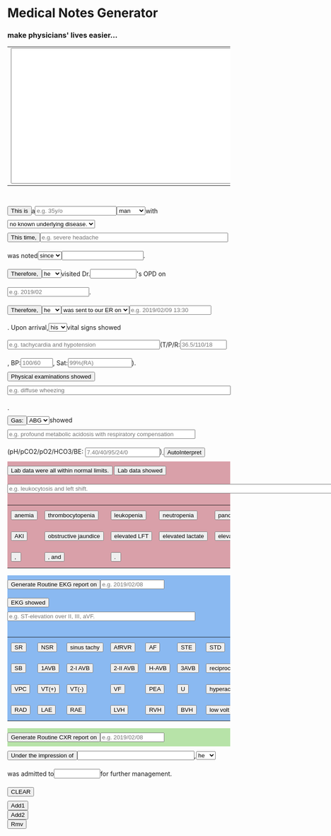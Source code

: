 <!DOCTYPE html>
<html><head><style>
html, body {
    padding: 5px;
}
input, p{
  display: inline-block;
  vertical-align: middle;
  margin: 10px 0;
}
#data-table {
    font-family: calibri, arial;
    width: 400px;
}
#data-table thead td {
    background-color: #8CCCF1;
}
#data-table td {
    border: 1px solid #466E85;
    width: 136px;
    padding: 7px;
}
#divLab {
   background-color: #d9a0a9
}
#divEKG {
   background-color: #8ab9f1
}
#divCXR {
   background-color: #b7e3a8
}
        </style></head>
<body>
<div id="div0">
    <h1>Medical Notes Generator</h1>
    <h3>make physicians' lives easier...</h3>
    <form name="MNgenerator">
    <table id =”display”><tr><td colspan="10">
    <textarea rows="20" cols="100" name="display" id="display"></textarea>
    </td></tr></table>
    </form>
</div><p>
<div id="div1">
<!--This is a ...-->
<button onclick="ThisIs()" id="ThisIs">This is</button><p>a</p><input type="text" id=age placeholder="e.g. 35y/o"><select id=gender onchange="sex()"><option value=" man ">man</option><option value=" woman ">woman</option></select><p>with</p><select id=underlying onchange="UnderlyingBox()"><option value="no known underlying disease. ">no known underlying disease.</option><option value="history of:">history of:</option></select></div>
<div id="div2">
<!--This time, ...-->
<button onclick="ThisTime()" id="ThisTime">This time, </button><input type="text" size="50" id=S/S placeholder="e.g. severe headache"><p>was noted</p><select id=sinceFor><option value="since ">since</option><option value="for ">for</option></select><input type="text" size="20" id=duration1><p>.</p>
</div>
<div id="div3">
<!--OPD-->
<button onclick="OPD()" id="OPD">Therefore, </button><select id=heShe3><option value="he ">he</option><option value="she ">she</option></select><p>visited Dr.</p><input type="text" id="DrName" size=10><p>'s OPD on</p><input type="text" id="Date2" placeholder="e.g. 2019/02"><p>.</p>
</div>
<div id="div4">
<!--ER-->
<button onclick="ER()" id="ER">Therefore, </button><select id=heShe1><option value="he ">he</option><option value="she ">she</option></select><select id=sentVisit><option value="was sent to our ER on ">was sent to our ER on</option><option value="visited our ER on ">visited our ER on</option></select><input type="text" id="Date1" placeholder="e.g. 2019/02/09 13:30"><p>. Upon arrival, </p><select id=hisHer1><option value="his ">his</option><option value="her ">her</option></select><p>vital signs showed</p><input type="text" size="40" id=vitalsInp placeholder="e.g. tachycardia and hypotension"><p> (T/P/R: </p><input type="text" size="10" id=TPR placeholder="36.5/110/18"><p>, BP:</p><input type="text" size="6" id=BP placeholder="100/60"><p>, Sat:</p><input type="text" size="15" id=Sat placeholder="99%(RA)"><p>).</p>
</div>
<div id="div5">
<!--Physical examinations showed...-->
<button onclick="PE()" id="PE">Physical examinations showed </button><input type="text" id="PEresult" size="60" placeholder="e.g. diffuse wheezing"><p>.</p>
</div>
<div id="div6">
<!--ABG showed...-->
<button onclick="ABG()" id="ABG">Gas: </button><select id=ABGVBG><option value="ABG ">ABG</option><option value="VBG ">VBG</option></select>showed<input type="text" id="GasResult" size="50" placeholder="e.g. profound metabolic acidosis with respiratory compensation">(pH/pCO2/pO2/HCO3/BE: <input type="text" id="GasData" size="18" placeholder="7.40/40/95/24/0">)<p>.</p><button onclick="GasInt()" id="GasInt">AutoInterpret</button>
</div>
<!--Lab data showed...-->
<div id="divLab">
<input type="button" name="Lab data were all within normal limits." value="Lab data were all within normal limits." onclick="MNgenerator.display.value += 'Lab data were all within normal limits. '">
<button onclick="Lab()" id="lab">Lab data showed </button>
<input type="text" id="LabResult" size="100" placeholder="e.g. leukocytosis and left shift.">
<table>
<tr>
<td><input type="button" name="anemia" value="anemia" onclick="LabResult.value += 'anemia'"></td>
<td><input type="button" name="thrombocytopenia" value="thrombocytopenia" onclick="LabResult.value += 'thrombocytopenia'"></td>
<td><input type="button" name="leukopenia" value="leukopenia" onclick="LabResult.value += 'leukopenia'"></td>
<td><input type="button" name="neutropenia" value="neutropenia" onclick="LabResult.value += 'neutropenia'"></td>
<td><input type="button" name="pancytopenia" value="pancytopenia" onclick="LabResult.value += 'pancytopenia'"></td>
<td><input type="button" name="leukocytosis" value="leukocytosis" onclick="LabResult.value += 'leukocytosis'"></td>
<td><input type="button" name="leukocytosis with left shift" value="leukocytosis with left shift" onclick="LabResult.value += 'leukocytosis with left shift'"></td>
</tr>
<tr>
<td><input type="button" name="AKI" value="AKI" onclick="LabResult.value += 'AKI'"></td>
<td><input type="button" name="obstructive jaundice" value="obstructive jaundice" onclick="LabResult.value += 'obstructive jaundice'"></td>
<td><input type="button" name="elevated LFT" value="elevated LFT" onclick="LabResult.value += 'elevated LFT'"></td>
<td><input type="button" name="elevated lactate" value="elevated lactate" onclick="LabResult.value += 'elevated lactate'"></td>
<td><input type="button" name="elevated CRP" value="elevated CRP" onclick="LabResult.value += 'elevated CRP'"></td>
</tr>
<tr>
<td><input type="button" name=", " value=", " onclick="LabResult.value += ', '"></td>
<td><input type="button" name=", and " value=", and" onclick="LabResult.value += ', and '"></td>
<td><input type="button" name=". " value=". " onclick="LabResult.value += '. '"></td>
</tr>
</table>
</div>
<!--EKG showed...-->
<div id="divEKG">
<button onclick="EKGRoutine()" id="EKGRoutine">Generate Routine EKG report on</button><input type="text" size=15 id="DateEKG" placeholder="e.g. 2019/02/08">

<button onclick="EKG()" id="EKG">EKG showed </button>
<input type="text" id="EKGResult" size="50" placeholder="e.g. ST-elevation over II, III, aVF.">
<table>
<tr>
<td><input type="button" name="SR" value="SR" onclick="EKGResult.value += 'sinus rhythm'"></td>
<td><input type="button" name="NSR" value="NSR" onclick="EKGResult.value += 'normal sinus rhythm'"></td>
<td><input type="button" name="ST" value="sinus tachy" onclick="EKGResult.value += 'sinus tachycardia'"></td>
<td><input type="button" name="AfRVR" value="AfRVR" onclick="EKGResult.value += 'AfRVR'"></td>
<td><input type="button" name="AF" value="AF" onclick="EKGResult.value += 'atrial flutter'"></td>
<td><input type="button" name="STE" value="STE" onclick="EKGResult.value += 'ST elevation over'"></td>
<td><input type="button" name="STD" value="STD" onclick="EKGResult.value += 'ST depression over'"></td>
<td><input type="button" name="NS-STT changes" value="NS-STT changes" onclick="EKGResult.value += ' with non-specific ST-T changes'"></td>
<td><input type="button" name="LQT" value="LQT" onclick="EKGResult.value += 'prolonged QT interval'"></td>
<td><input type="button" name="pericarditis pattern" value="pericarditis pattern" onclick="EKGResult.value += 'diffuse PR depression and ST elevation'"></td>
</tr>
<tr>
<td><input type="button" name="SB" value="SB" onclick="EKGResult.value += 'sinus bradycardia'"></td>
<td><input type="button" name="1AVB" value="1AVB" onclick="EKGResult.value += '1st degree AV block'"></td>
<td><input type="button" name="2-I AVB" value="2-I AVB" onclick="EKGResult.value += 'Mobitz type I 2nd degree AV block'"></td>
<td><input type="button" name="2-II AVB" value="2-II AVB" onclick="EKGResult.value += 'Mobitz type II 2nd degree AV block'"></td>
<td><input type="button" name="H-AVB" value="H-AVB" onclick="EKGResult.value += 'high-grade AV block'"></td>
<td><input type="button" name="3AVB" value="3AVB" onclick="EKGResult.value += '3rd degree AV block'"></td>
<td><input type="button" name="reciprocal" value="reciprocal" onclick="EKGResult.value += ' with reciprocal changes'"></td>
<td><input type="button" name="JB" value="JB" onclick="EKGResult.value += 'junctional bradycardia'"></td>
<td><input type="button" name="JT" value="JT" onclick="EKGResult.value += 'junctional tachycardia'"></td>
<td><input type="button" name="APC" value="APC" onclick="EKGResult.value += ' with APC'"></td>
</tr>
<tr>
<td><input type="button" name="VPC" value="VPC" onclick="EKGResult.value += ' with VPC'"></td>
<td><input type="button" name="VT(+)" value="VT(+)" onclick="EKGResult.value += 'VT with pulses'"></td>
<td><input type="button" name="VT(-)" value="VT(-)" onclick="EKGResult.value += 'pulseless VT'"></td>
<td><input type="button" name="VF" value="VF" onclick="EKGResult.value += 'ventricular fibrillation'"></td>
<td><input type="button" name="PEA" value="PEA" onclick="EKGResult.value += 'PEA'"></td>
<td><input type="button" name="U" value="U" onclick="EKGResult.value += ' with U wave'"></td>
<td><input type="button" name="hyperacute T" value="hyperacute T" onclick="EKGResult.value += 'hyperacute T waves over'"></td>
<td><input type="button" name="biphasic T" value="biphasic T" onclick="EKGResult.value += 'biphasic T waves over'"></td>
<td><input type="button" name="tented T" value="tented T" onclick="EKGResult.value += 'tented T'"></td>
<td><input type="button" name="LAD" value="LAD" onclick="EKGResult.value += ' with left axis deviation'"></td>
</tr>
<tr>
<td><input type="button" name="RAD" value="RAD" onclick="EKGResult.value += ' with right axis deviation'"></td>
<td><input type="button" name="LAE" value="LAE" onclick="EKGResult.value += ' with left atrial enlargement'"></td>
<td><input type="button" name="RAE" value="RAE" onclick="EKGResult.value += ' with right atrial enlargement'"></td>
<td><input type="button" name="LVH" value="LVH" onclick="EKGResult.value += ' with left ventricular hypertrophy'"></td>
<td><input type="button" name="RVH" value="RVH" onclick="EKGResult.value += ' with right ventricular hypertrophy'"></td>
<td><input type="button" name="BVH" value="BVH" onclick="EKGResult.value += ' with bi-ventricular hypertrophy'"></td>
<td><input type="button" name="low volt" value="low volt" onclick="EKGResult.value += ' with diffuse low voltage'"></td>
<td><input type="button" name="no STT changes" value="no STT changes" onclick="EKGResult.value += 'no ST-T changes'"></td>
<td><input type="button" name=". " value=". " onclick="EKGResult.value += '. '"></td>
</tr>
</table>
</div>
<!--Image showed...-->
<div id="divCXR">
<button onclick="CXRRoutine()" id="CXRRoutine">Generate Routine CXR report on</button><input type="text" size=15 id="DateCXR" placeholder="e.g. 2019/02/08">
</div>
<div id="divImp">
<!--Under the impression of...-->
<button onclick="Imp()" id="Imp">Under the impression of </button><input type="text" size="30" id="impression"><p>, </p><select id=heShe2><option value="he ">he</option><option value="she ">she</option></select><p>was admitted to</p><input type="text" size="10" id="unit"><p>for further management.</p>
</div>
<div id="divClear">
<!--clear button-->
<input type="button" id="clear" name="clear" value="CLEAR" onclick="MNgenerator.display.value = ''">
</div>
<div id="divTerm">
<button onclick="Add1()" id="Add1">Add1</button><br>
<button onclick="Add2()" id="Add2">Add2</button><br>
<button onclick="Rmv1()" id="Rmv">Rmv</button><br>
</div>
<script>
count = 0
var display = document.getElementById("display")
function Add1() {
  var btn = document.createElement("BUTTON");
  var t = document.createTextNode("There is");
  var x = document.createEvent("MouseEvent");
  btn.appendChild(t);
  btn.id = "new"+count;
  document.body.appendChild(btn);
  document.getElementById("new"+count).setAttribute("onClick", "MNgenerator.display.value += 'There is '")
  count += 1
}
function Add2() {
  var btn = document.createElement("BUTTON");
  var t = document.createTextNode("There are");
  var x = document.createEvent("MouseEvent");
  btn.appendChild(t);
  btn.id = "new"+count;
  document.body.appendChild(btn);
  document.getElementById("new"+count).setAttribute("onClick", "MNgenerator.display.value += 'There are '")
  count += 1
}
function Rmv1() {
  for (i = 0; i < count; i++){
  var element = document.getElementById("new"+i);
  document.body.removeChild(element);
  }
  count = 0
}
function sex(){
  for (i = 1; i < 4; i++){
  if (document.getElementById("gender").value == " man "){
  document.getElementById("heShe"+i).value = "he "}
  else {document.getElementById("heShe"+i).value = "she "}
  }
  for (j = 1; j < 2; j++){
  if (document.getElementById("gender").value == " man "){
  document.getElementById("hisHer"+j).value = "his "}
  else {document.getElementById("hisHer"+j).value = "her "}
  }
}
function UnderlyingBox(){
  var div1 = document.getElementById("div1")
  if (document.getElementById("underlying").value == "history of:"){
  var tbx = document.createElement("textarea");
  tbx.id = "HxBox"
  tbx.rows="5"
  tbx.cols="30"
  div1.appendChild(tbx);
  }
  if (document.getElementById("underlying").value == "no known underlying disease. "){
  var tbx = document.getElementById("HxBox");
  div1.removeChild(tbx);
  }
}
function ThisIs(){
  var par1 = "This is a "
  var age = document.getElementById("age").value
  var gender = document.getElementById("gender").value
  var par2 = "with "
  var par3 = document.getElementById("underlying").value
  var par = (par1+age+gender+par2+par3+"\n")
  display.value += par
  if (document.getElementById("underlying").value == "history of:"){
  var par4 = document.getElementById("HxBox").value
  display.value += (par4 + "\n")
  }
}
function ThisTime(){
  var par1 = "This time, "
  var SS = document.getElementById("S/S").value
  var par2 = " was noted "
  var par3 = document.getElementById("sinceFor").value
  var par4 = document.getElementById("duration1").value
  var par5 = (par1+SS+par2+par3+par4+". ")
  display.value += par5
}
function Imp(){
  var par1 = "Under the impression of "
  var impression = document.getElementById("impression").value
  var par2 = ", "
  var par3 = document.getElementById("heShe2").value
  var par4 = "was admitted to "
  var par5 = document.getElementById("unit").value
  var par6 = " for further management."
  var par7 = (par1+impression+par2+par3+par4+par5+par6+"\n")
  display.value += par7
}
function DefaultDate() {
    var date = new Date();
    var day = date.getDate();
    var month = date.getMonth() + 1;
    var year = date.getFullYear();
    if (month < 10) month = "0" + month;
    if (day < 10) day = "0" + day;
    var today = year + "/" + month + "/" + day;       
    $("#theDate").attr("value", today);
}
function ER(){
  var par1 = "Therefore, "
  var heShe = document.getElementById("heShe1").value
  var sentVisit = document.getElementById("sentVisit").value
  par2 = ", "
  var par3 = document.getElementById("Date1").value
  var par4 = ". Upon arrival, "
  var par5 = document.getElementById("hisHer1").value
  var par6 = "vital signs showed "
  var par7 = document.getElementById("vitalsInp").value
  var par8 = "(T/P/R: "
  var par9 = document.getElementById("TPR").value
  var par10 = ", BP: "
  var par11 = document.getElementById("BP").value
  var par12 = ", Sat: "
  var par13 = document.getElementById("Sat").value
  var par14 = "). "
  var par15 = (par1+heShe+sentVisit+par3+par4+par5+par6+par7+par8+par9+par10+par11+par12+par13+par14)
  display.value += par15
}
function PE(){
  var par1 = "Physical examinations showed "
  var pe = document.getElementById("PEresult").value
  var par2 = ". "
  var par3 = (par1+pe+par2)
  display.value += par3
}
function ABG(){
  var par1 = document.getElementById("ABGVBG").value
  var par2 = "showed "
  var par3 = document.getElementById("GasResult").value
  var par4 = " (pH/pCO2/pO2/HCO3/BE: "
  var par5 = document.getElementById("GasData").value
  var par6 = "). "
  var par7 = (par1+par2+par3+par4+par5+par6)
  display.value += par7
}
function GasInt(){
  var Data = document.getElementById("GasData").value
  var [pH,pCO2,pO2,HCO3,BE] = Data.split("/");
  var ABGVBG = document.getElementById("ABGVBG").value
  var GasResult = document.getElementById("GasResult")
  if (ABGVBG == "ABG "){
  	if (pH<=7.45 && pH>=7.35 && pCO2<=45 && pCO2>=35 && HCO3<=26 && HCO3>=22 && BE<=2 && BE>=-2){GasResult.value = "normal acid base status"}
    else if (pH<=7.40){
      if (pCO2>=40){//respiratory acidosis(+)
        var dCO2 = (pCO2 - 40)
        var dHCO3 = (HCO3 - 24)
        var ratio = dHCO3/dCO2
      	if (ratio <= 0.05){GasResult.value = "mixed respiratory and metabolic acidosis"}
        else if (ratio <= 0.15){GasResult.value = "acute respiratory acidosis"}
        else if (ratio <= 0.25){GasResult.value = "acute on chronic respiratory acidosis"}
        else if (ratio <= 0.40){GasResult.value = "chronic respiratory acidosis"}
        else {GasResult.value = "mixed respiratory acidosis and metabolic alkalosis"}
      }
      else{ //metabolic acidosis(+)
        var dHCO3 = (24 - HCO3)
        var dCO2 = (40 - pCO2)
        var ratio = dCO2/dHCO3
        if (ratio <= 0.7){GasResult.value = "metabolic acidosis without expected compensation"}
        else if (ratio <= 1.5){GasResult.value = "metabolic acidosis with respiratory compensation"}
        else {GasResult.value = "mixed metabolic acidosis and respiratory alkalosis"}
      }
    }
    else { //pH>7.40
      if (pCO2<40){//respiratory alkalosis(+)
        var dCO2 = (40 - pCO2)
        var dHCO3 = (24 - HCO3)
        var ratio = dHCO3/dCO2
        if (ratio <= 0.1){GasResult.value = "mixed respiratory and metabolic alkalosis"}
        else if (ratio <= 0.3){GasResult.value = "acute respiratory alkalosis"}
        else if (ratio <= 0.4){GasResult.value = "acute on chronic respiratory alkalosis"}
        else {GasResult.value = "chronic respiratory alkalosis"}
      }
      else{//metabolic alkalosis(+)
        var dCO2 = (pCO2 - 40)
        var dHCO3 = (HCO3 - 24)
        var ratio = dCO2/dHCO3
        if (ratio < 0.35){GasResult.value = "metabolic alkalosis without expected respiratory compensation"}
        else if (ratio < 1){GasResult.value = "metabolic alkalosis with respiratory compensation"}
        else {GasResult.value = "mixed metabolic alkalosis and respiratory acidosis"}
      }
    }
    if (pO2<=75){GasResult.value += " + hypoxemia"}
  }
  else{//VBG
  	if (pH<=7.40 && pH>=7.30 && HCO3<=24 && HCO3>=20 && BE<=2 && BE>=-2 ){GasResult.value = "normal VBG"}
    else if (pH<=7.30){
      if (BE<=-2){GasResult.value = "metabolic acidosis"}
      else if(BE<=2){GasResult.value = "respiratory acidosis"}
      else{GasResult.value = "mixed respiratory acidosis and metabolic alkalosis"}
    }
    else if (pH>7.40){ 
      if (BE>=2){GasResult.value = "metabolic alkalosis"}
      else if(BE>=-2){GasResult.value = "respiratory alkalosis"}
      else {GasResult.value = "mixed respiratory alkalosis and metabolic acidosis"}
    }
    else{GasResult.value = "inconclusive"}
  }
}
function OPD(){
  var par1 = "Therefore, "
  var par2 = document.getElementById("heShe3").value
  var par3 = "visited Dr."
  var par4 = document.getElementById("DrName").value
  var par5 = "'s OPD on "
  var par6 = document.getElementById("Date2").value
  var par7 = ". "
  var par8 = (par1+par2+par3+par4+par5+par6+par7)
  display.value += par8  
}
function Lab(){
  var par1 = "Lab data showed "
  var par2 = document.getElementById("LabResult").value
  var par3 = par1+par2
  display.value += par3    
}
function EKG(){
  var par1 = "EKG showed "
  var par2 = document.getElementById("EKGResult").value
  var par3 = par1+par2
  display.value += par3  
}
function EKGRoutine(){
  var par1 = "EKG "
  var par2 = document.getElementById("DateEKG").value
  var par3 = "\n"
  var par4 = "Normal sinus rhythm. Normal EKG.\n"
  var par5 = par1+par2+par3+par4
  display.value += par5
}
function CXRRoutine(){
  var par1 = "CXR "
  var par2 = document.getElementById("DateCXR").value
  var par3 = "\n"
  var par4 = "Patent airway. No evident bone lesions. Normal heart size with sharp heart borders. Normal lung volume. Bilateral sharp CP angles. No definite lung lesions. Formal report pending.\n"
  var par5 = par1+par2+par3+par4
  display.value += par5
}
</script>

</body>
</html>
